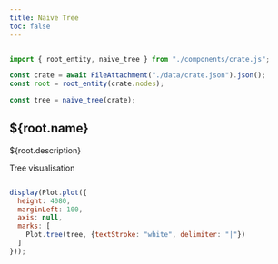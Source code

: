 ```yaml
---
title: Naive Tree
toc: false
---
```

```js

import { root_entity, naive_tree } from "./components/crate.js";

const crate = await FileAttachment("./data/crate.json").json();
const root = root_entity(crate.nodes);

const tree = naive_tree(crate);


```
## ${root.name}

${root.description}

Tree visualisation

```js

display(Plot.plot({
  height: 4080,
  marginLeft: 100,
  axis: null,
  marks: [
    Plot.tree(tree, {textStroke: "white", delimiter: "|"})
  ]
}));

```

